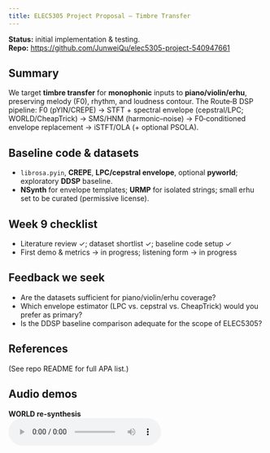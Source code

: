 ```yaml
---
title: ELEC5305 Project Proposal — Timbre Transfer 
---
```


**Status:** initial implementation & testing.  
**Repo:** <https://github.com/JunweiQu/elec5305-project-540947661>

## Summary
We target **timbre transfer** for **monophonic** inputs to **piano/violin/erhu**, preserving melody (F0), rhythm, and loudness contour. The Route‑B DSP pipeline: F0 (pYIN/CREPE) → STFT + spectral envelope (cepstral/LPC; WORLD/CheapTrick) → SMS/HNM (harmonic–noise) → F0‑conditioned envelope replacement → iSTFT/OLA (+ optional PSOLA).

## Baseline code & datasets
- `librosa.pyin`, **CREPE**, **LPC/cepstral envelope**, optional **pyworld**; exploratory **DDSP** baseline.  
- **NSynth** for envelope templates; **URMP** for isolated strings; small erhu set to be curated (permissive license).

## Week 9 checklist
- Literature review ✓; dataset shortlist ✓; baseline code setup ✓  
- First demo & metrics → in progress; listening form → in progress

## Feedback we seek
- Are the datasets sufficient for piano/violin/erhu coverage?  
- Which envelope estimator (LPC vs. cepstral vs. CheapTrick) would you prefer as primary?  
- Is the DDSP baseline comparison adequate for the scope of ELEC5305?

## References
(See repo README for full APA list.)

## Audio demos

**WORLD re-synthesis**  
<audio controls preload="metadata">
  <source src="{{ site.baseurl }}/audio/recon_world.wav" type="audio/wav">
  Your browser does not support the audio element.
  <a href="{{ site.baseurl }}/audio/recon_world.wav">Download WAV</a>
</audio>

